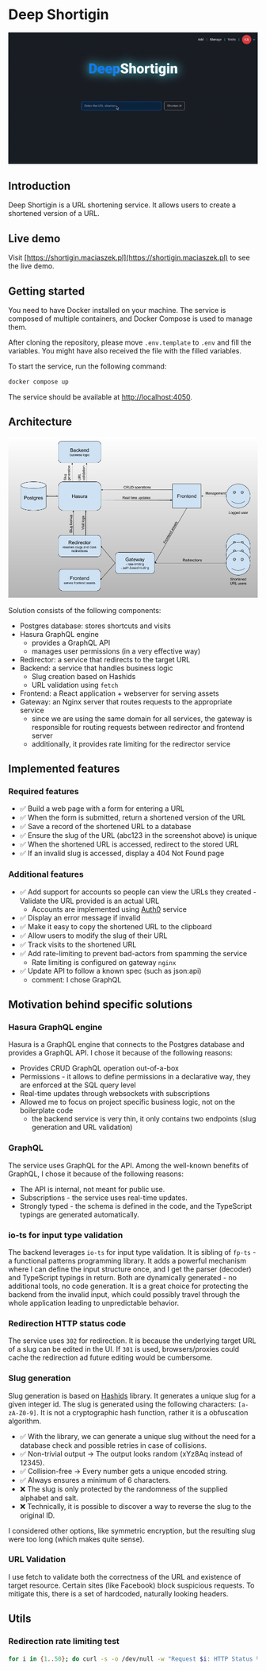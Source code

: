# Deep Shortigin

![Demo](docs/demo.gif "Demo")

## Introduction

Deep Shortigin is a URL shortening service. It allows users to create a shortened version of a URL.

## Live demo

Visit [https://shortigin.maciaszek.pl](https://shortigin.maciaszek.pl) to see the live demo.

## Getting started

You need to have Docker installed on your machine. The service is composed of multiple containers, and Docker Compose is used to manage them.

After cloning the repository, please move `.env.template` to `.env` and fill the variables. You might have also received the file with the filled variables.

To start the service, run the following command:

```bash
docker compose up
```

The service should be available at [http://localhost:4050](http://localhost:4050).

## Architecture

![Architecture](docs/architecture.png "Architecture")

Solution consists of the following components:
- Postgres database: stores shortcuts and visits
- Hasura GraphQL engine
  - provides a GraphQL API
  - manages user permissions (in a very effective way)
- Redirector: a service that redirects to the target URL
- Backend: a service that handles business logic
  - Slug creation based on Hashids
  - URL validation using `fetch`
- Frontend: a React application + webserver for serving assets
- Gateway: an Nginx server that routes requests to the appropriate service
  - since we are using the same domain for all services, the gateway is responsible for routing requests between redirector and frontend server
  - additionally, it provides rate limiting for the redirector service

## Implemented features

### Required features

- ✅ Build a web page with a form for entering a URL
- ✅ When the form is submitted, return a shortened version of the URL
- ✅ Save a record of the shortened URL to a database
- ✅ Ensure the slug of the URL (abc123 in the screenshot above) is unique
- ✅ When the shortened URL is accessed, redirect to the stored URL
- ✅ If an invalid slug is accessed, display a 404 Not Found page

### Additional features

- ✅ Add support for accounts so people can view the URLs they created - Validate the URL provided is an actual URL
  - Accounts are implemented using [Auth0](https://auth0.com) service
- ✅ Display an error message if invalid
- ✅ Make it easy to copy the shortened URL to the clipboard
- ✅ Allow users to modify the slug of their URL
- ✅ Track visits to the shortened URL
- ✅ Add rate-limiting to prevent bad-actors from spamming the service
  - Rate limiting is configured on gateway `nginx`
- ✅ Update API to follow a known spec (such as json:api)
  - comment: I chose GraphQL

## Motivation behind specific solutions

### Hasura GraphQL engine

Hasura is a GraphQL engine that connects to the Postgres database and provides a GraphQL API. I chose it because of the following reasons:

- Provides CRUD GraphQL operation out-of-a-box
- Permissions - it allows to define permissions in a declarative way, they are enforced at the SQL query level
- Real-time updates through websockets with subscriptions
- Allowed me to focus on project specific business logic, not on the boilerplate code
  - the backend service is very thin, it only contains two endpoints (slug generation and URL validation)

### GraphQL

The service uses GraphQL for the API. Among the well-known benefits of GraphQL, I chose it because of the following reasons:

- The API is internal, not meant for public use.
- Subscriptions - the service uses real-time updates.
- Strongly typed - the schema is defined in the code, and the TypeScript typings are generated automatically.


### io-ts for input type validation

The backend leverages `io-ts` for input type validation. It is sibling of `fp-ts` - a functional patterns programming library. It adds a powerful mechanism where I can define the input structure once, and I get the parser (decoder) and TypeScript typings in return. Both are dynamically generated - no additional tools, no code generation. It is a great choice for protecting the backend from the invalid input, which could possibly travel through the whole application leading to unpredictable behavior.

### Redirection HTTP status code

The service uses `302` for redirection. It is because the underlying target URL of a slug can be edited in the UI. If `301` is used, browsers/proxies could cache the redirection ad future editing would be cumbersome.

### Slug generation

Slug generation is based on [Hashids](https://www.npmjs.com/package/hashids) library. It generates a unique slug for a given integer id. The slug is generated using the following characters: `[a-zA-Z0-9]`.
It is not a cryptographic hash function, rather it is a obfuscation algorithm. 

- ✅ With the library, we can generate a unique slug without the need for a database check and possible retries in case of collisions.
- ✅ Non-trivial output → The output looks random (xYz8Aq instead of 12345).
- ✅ Collision-free → Every number gets a unique encoded string.
- ✅ Always ensures a minimum of 6 characters.
- ❌ The slug is only protected by the randomness of the supplied alphabet and salt.
- ❌ Technically, it is possible to discover a way to reverse the slug to the original ID.

I considered other options, like symmetric encryption, but the resulting slug were too long (which makes quite sense).


### URL Validation

I use fetch to validate both the correctness of the URL and existence of target resource. Certain sites (like Facebook) block suspicious requests. To mitigate this, there is a set of hardcoded, naturally looking headers.

## Utils

### Redirection rate limiting test

```bash
for i in {1..50}; do curl -s -o /dev/null -w "Request $i: HTTP Status %{http_code}\n" http://localhost:4050/rpvjp3; done
```
